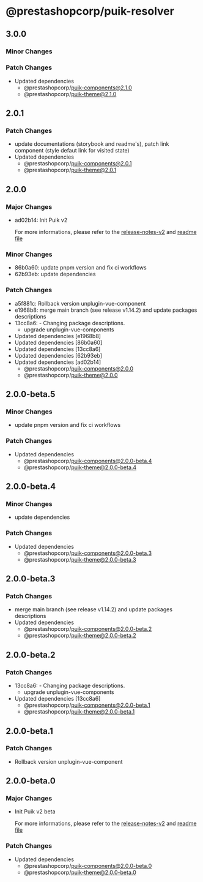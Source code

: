 # @prestashopcorp/puik-resolver

## 3.0.0

### Minor Changes

### Patch Changes

- Updated dependencies
  - @prestashopcorp/puik-components@2.1.0
  - @prestashopcorp/puik-theme@2.1.0

## 2.0.1

### Patch Changes

- update documentations (storybook and readme's), patch link component (style defaut link for visited state)
- Updated dependencies
  - @prestashopcorp/puik-components@2.0.1
  - @prestashopcorp/puik-theme@2.0.1

## 2.0.0

### Major Changes

- ad02b14: Init Puik v2

  For more informations, please refer to the [release-notes-v2](../RELEASE-NOTES-V2.md) and [readme file](../RELEASE-NOTES-V2.md)

### Minor Changes

- 86b0a60: update pnpm version and fix ci workflows
- 62b93eb: update dependencies

### Patch Changes

- a5f881c: Rollback version unplugin-vue-component
- e1968b8: merge main branch (see release v1.14.2) and update packages descriptions
- 13cc8a6: - Changing package descriptions.
  - upgrade unplugin-vue-components
- Updated dependencies [e1968b8]
- Updated dependencies [86b0a60]
- Updated dependencies [13cc8a6]
- Updated dependencies [62b93eb]
- Updated dependencies [ad02b14]
  - @prestashopcorp/puik-components@2.0.0
  - @prestashopcorp/puik-theme@2.0.0

## 2.0.0-beta.5

### Minor Changes

- update pnpm version and fix ci workflows

### Patch Changes

- Updated dependencies
  - @prestashopcorp/puik-components@2.0.0-beta.4
  - @prestashopcorp/puik-theme@2.0.0-beta.4

## 2.0.0-beta.4

### Minor Changes

- update dependencies

### Patch Changes

- Updated dependencies
  - @prestashopcorp/puik-components@2.0.0-beta.3
  - @prestashopcorp/puik-theme@2.0.0-beta.3

## 2.0.0-beta.3

### Patch Changes

- merge main branch (see release v1.14.2) and update packages descriptions
- Updated dependencies
  - @prestashopcorp/puik-components@2.0.0-beta.2
  - @prestashopcorp/puik-theme@2.0.0-beta.2

## 2.0.0-beta.2

### Patch Changes

- 13cc8a6: - Changing package descriptions.
  - upgrade unplugin-vue-components
- Updated dependencies [13cc8a6]
  - @prestashopcorp/puik-components@2.0.0-beta.1
  - @prestashopcorp/puik-theme@2.0.0-beta.1

## 2.0.0-beta.1

### Patch Changes

- Rollback version unplugin-vue-component

## 2.0.0-beta.0

### Major Changes

- Init Puik v2 beta

  For more informations, please refer to the [release-notes-v2](../RELEASE-NOTES-V2.md) and [readme file](../RELEASE-NOTES-V2.md)

### Patch Changes

- Updated dependencies
  - @prestashopcorp/puik-components@2.0.0-beta.0
  - @prestashopcorp/puik-theme@2.0.0-beta.0
